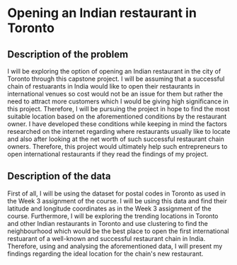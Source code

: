 # Opening an Indian restaurant in Toronto

## Description of the problem
I will be exploring the option of opening an Indian restaurant in the city of Toronto through this capstone project. I will be assuming that a successful chain of restuarants in India would like to open their restaurants in international venues so cost would not be an issue for them but rather the need to attract more customers which I would be giving high significance in this project. Therefore, I will be pursuing the project in hope to find the most suitable location based on the aforementioned conditions by the restaurant owner. I have developed these conditions while keeping in mind the factors researched on the internet regarding where restaurants usually like to locate and also after looking at the net worth of such successful restaurant chain owners. Therefore, this project would ultimately help such entrepreneurs to open international restaurants if they read the findings of my project.

## Description of the data
First of all, I will be using the dataset for postal codes in Toronto as used in the Week 3 assignment of the course. I will be using this data and find their latitude and longitude coordinates as in the Week 3 assignment of the course. Furthermore, I will be exploring the trending locations in Toronto and other Indian restaurants in Toronto and use clustering to find the neighbourhood which would be the best place to open the first international restuarant of a well-known and successful restaurant chain in India. Therefore, using and analysing the aforementioned data, I will present my findings regarding the ideal location for the chain's new restaurant.
